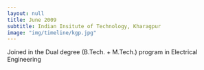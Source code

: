 ```yaml
---
layout: null
title: June 2009
subtitle: Indian Insitute of Technology, Kharagpur
image: "img/timeline/kgp.jpg"
---
```

Joined in the Dual degree (B.Tech. + M.Tech.) program in Electrical Engineering
